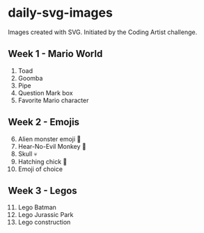 # daily-svg-images
Images created with SVG. Initiated by the Coding Artist challenge.

## Week 1 - Mario World
1. Toad
2. Goomba
3. Pipe
4. Question Mark box
5. Favorite Mario character

## Week 2 - Emojis
6. Alien monster emoji 👾
7. Hear-No-Evil Monkey 🙉
8. Skull 💀
9. Hatching chick 🐣
10. Emoji of choice

## Week 3 - Legos
11. Lego Batman
12. Lego Jurassic Park
13. Lego construction
